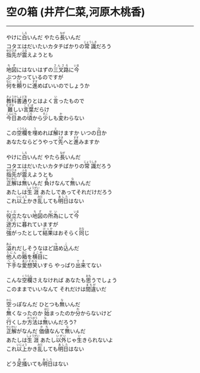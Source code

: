 # 空の箱 (井芹仁菜,河原木桃香)
---
<lyric>
やけに<ruby>白<rt>しろ</rt></ruby>いんだ やたら<ruby>長<rt>なが</rt></ruby>いんだ<br/>
コタエはだいたいカタチばかりの<ruby>常識<rt>じょうしき</rt></ruby>だろう<br/>
<ruby>指先<rt>ゆびさき</rt></ruby>が<ruby>震<rt>ふる</rt></ruby>えようとも<br/>
<br/>
<ruby>地図<rt>ちず</rt></ruby>にはないはずの<ruby>三叉路<rt>さんさろ</rt></ruby>に<ruby>今<rt>いま</rt></ruby><br/>
ぶつかっているのですが<br/>
<ruby>何<rt>なに</rt></ruby>を<ruby>頼<rt>たよ</rt></ruby>りに<ruby>進<rt>すす</rt></ruby>めばいいのでしょうか<br/>
<br/>
<ruby>教科書<rt>きょうかしょ</rt></ruby><ruby>通<rt>どお</rt></ruby>りとはよく<ruby>言<rt>い</rt></ruby>ったもので<br/>
<ruby>難<rt>むずか</rt></ruby>しい<ruby>言葉<rt>ことば</rt></ruby>だらけ<br/>
<ruby>今日<rt>こんにち</rt></ruby>あの<ruby>頃<rt>ころ</rt></ruby>から<ruby>少<rt>すこ</rt></ruby>しも<ruby>変<rt>か</rt></ruby>わらない<br/>
<br/>
この<ruby>空欄<rt>くうらん</rt></ruby>を<ruby>埋<rt>う</rt></ruby>めれば<ruby>解<rt>と</rt></ruby>けますか いつの<ruby>日<rt>ひ</rt></ruby>か<br/>
あなたならどうやって<ruby>先<rt>さき</rt></ruby>へと<ruby>進<rt>すす</rt></ruby>みますか<br/>
<br/>
やけに<ruby>白<rt>しろ</rt></ruby>いんだ やたら<ruby>長<rt>なが</rt></ruby>いんだ<br/>
コタエはだいたいカタチばかりの<ruby>常識<rt>じょうしき</rt></ruby>だろう<br/>
<ruby>指先<rt>ゆびさき</rt></ruby>が<ruby>震<rt>ふる</rt></ruby>えようとも<br/>
<ruby>正解<rt>せいかい</rt></ruby>は<ruby>無<rt>な</rt></ruby>いんだ <ruby>負<rt>ま</rt></ruby>けなんて<ruby>無<rt>な</rt></ruby>いんだ<br/>
あたしは<ruby>生涯<rt>しょうがい</rt></ruby> あたしであってそれだけだろう<br/>
これ<ruby>以上<rt>いじょう</rt></ruby>かき<ruby>乱<rt>みだ</rt></ruby>しても<ruby>明日<rt>あした</rt></ruby>はない<br/>
<br/>
<ruby>役立<rt>やくだ</rt></ruby>たない<ruby>地図<rt>ちず</rt></ruby>の<ruby>所為<rt>せい</rt></ruby>にして<ruby>今<rt>いま</rt></ruby><br/>
<ruby>途方<rt>とほう</rt></ruby>に<ruby>暮<rt>く</rt></ruby>れていますが<br/>
<ruby>強<rt>つよ</rt></ruby>がったとして<ruby>結果<rt>けっか</rt></ruby>はおそらく<ruby>同<rt>おな</rt></ruby>じ<br/>
<br/>
<ruby>溢<rt>あふ</rt></ruby>れだしそうなほど<ruby>詰<rt>つ</rt></ruby>め<ruby>込<rt>こ</rt></ruby>んだ<br/>
<ruby>他人<rt>たにん</rt></ruby>の<ruby>箱<rt>はこ</rt></ruby>を<ruby>横目<rt>よこめ</rt></ruby>に<br/>
<ruby>下手<rt>へた</rt></ruby>な<ruby>愛想笑<rt>あいそわら</rt></ruby>いすら やっぱり<ruby>出来<rt>でき</rt></ruby>てない<br/>
<br/>
こんな<ruby>空欄<rt>くうらん</rt></ruby>さえなければ あなたも<ruby>思<rt>おも</rt></ruby>うでしょう<br/>
このままでいいなんて それだけは<ruby>間違<rt>まちが</rt></ruby>いだ<br/>
<br/>
<ruby>空<rt>から</rt></ruby>っぽなんだ ひとつも<ruby>無<rt>な</rt></ruby>いんだ<br/>
<ruby>無<rt>な</rt></ruby>くなったのか <ruby>始<rt>はじ</rt></ruby>まったのか<ruby>分<rt>わ</rt></ruby>からないけど<br/>
<ruby>行<rt>い</rt></ruby>くしか<ruby>方法<rt>ほうほう</rt></ruby>は<ruby>無<rt>な</rt></ruby>いんだろう?<br/>
<ruby>正解<rt>せいかい</rt></ruby>がなんだ <ruby>価値<rt>かち</rt></ruby>なんて<ruby>無<rt>な</rt></ruby>いんだ<br/>
あたしは<ruby>生涯<rt>しょうがい</rt></ruby> あたし<ruby>以外<rt>いがい</rt></ruby>じゃ<ruby>生<rt>い</rt></ruby>きられないよ<br/>
これ<ruby>以上<rt>いじょう</rt></ruby>かき<ruby>乱<rt>みだ</rt></ruby>しても<ruby>明日<rt>あした</rt></ruby>はない<br/>
<br/>
どう<ruby>足掻<rt>あが</rt></ruby>いても<ruby>明日<rt>あした</rt></ruby>はない<br/>
</lyric>
